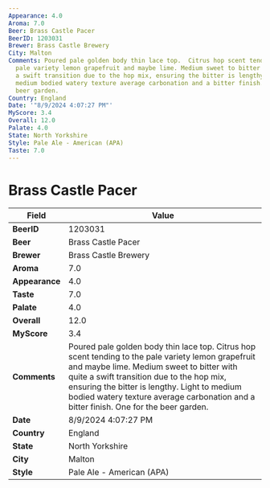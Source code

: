 ```yaml
---
Appearance: 4.0
Aroma: 7.0
Beer: Brass Castle Pacer
BeerID: 1203031
Brewer: Brass Castle Brewery
City: Malton
Comments: Poured pale golden body thin lace top.  Citrus hop scent tending to the
  pale variety lemon grapefruit and maybe lime. Medium sweet to bitter with quite
  a swift transition due to the hop mix, ensuring the bitter is lengthy. Light to
  medium bodied watery texture average carbonation and a bitter finish.  One for the
  beer garden.
Country: England
Date: '"8/9/2024 4:07:27 PM"'
MyScore: 3.4
Overall: 12.0
Palate: 4.0
State: North Yorkshire
Style: Pale Ale - American (APA)
Taste: 7.0
---
```


# Brass Castle Pacer

| Field         | Value |
|---------------|-------|
| **BeerID** | 1203031 |
| **Beer** | Brass Castle Pacer |
| **Brewer** | Brass Castle Brewery |
| **Aroma** | 7.0 |
| **Appearance** | 4.0 |
| **Taste** | 7.0 |
| **Palate** | 4.0 |
| **Overall** | 12.0 |
| **MyScore** | 3.4 |
| **Comments** | Poured pale golden body thin lace top.  Citrus hop scent tending to the pale variety lemon grapefruit and maybe lime. Medium sweet to bitter with quite a swift transition due to the hop mix, ensuring the bitter is lengthy. Light to medium bodied watery texture average carbonation and a bitter finish.  One for the beer garden. |
| **Date** | 8/9/2024 4:07:27 PM |
| **Country** | England |
| **State** | North Yorkshire |
| **City** | Malton |
| **Style** | Pale Ale - American (APA) |
